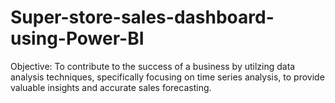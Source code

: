 # Super-store-sales-dashboard-using-Power-BI
Objective:
To contribute to the success of a business by utilzing data analysis techniques, specifically focusing on time series analysis, to provide valuable insights and accurate sales forecasting.
